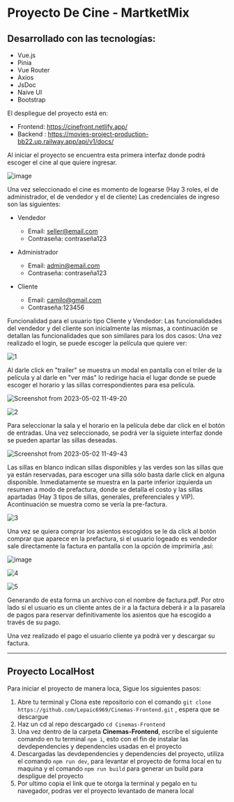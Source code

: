 # Proyecto De Cine - MartketMix
## Desarrollado con las tecnologías:

  - Vue.js 
  - Pinia 
  - Vue Router
  - Axios
  - JsDoc
  - Naive UI
  - Bootstrap


El despliegue del proyecto está en:
  
  - Frontend: https://cinefront.netlify.app/
  - Backend : https://movies-project-production-bb22.up.railway.app/api/v1/docs/

Al iniciar el proyecto se encuentra esta primera interfaz donde podrá escoger el cine al que quiere ingresar.

![image](https://user-images.githubusercontent.com/71667791/235728010-438e362e-4200-4842-8cc5-f6a20ff50f40.png)

Una vez seleccionado el cine es momento de logearse (Hay 3 roles, el de administrador, el de vendedor y el de cliente) Las credenciales de ingreso son las siguientes:

- Vendedor

  - Email: seller@email.com
  - Contraseña: contraseña123

- Administrador

  - Email: admin@email.com
  - Contraseña: contraseña123

- Cliente
  - Email: camilo@gmail.com
  - Contraseña:123456

Funcionalidad para el usuario tipo Cliente y Vendedor:
Las funcionalidades del vendedor y del cliente son inicialmente las mismas, a continuación se detallan las funcionalidades que son similares para los dos casos:
Una vez realizado el login, se puede escoger la película que quiere ver:

![1](https://user-images.githubusercontent.com/82120052/235732248-dc996bba-efc3-4a34-a1ce-a7103d94a50c.png)


Al darle click en "trailer" se muestra un modal en pantalla con el triler de la película y al darle en "ver más" lo redirige hacia el lugar donde se puede escoger el horario y las sillas correspondientes para esa película.

![Screenshot from 2023-05-02 11-49-20](https://user-images.githubusercontent.com/82120052/235732280-4bdef9c5-0fb0-472b-8fc8-9b31c5f01994.png)

![2](https://user-images.githubusercontent.com/82120052/235732330-ba294902-a96d-49ae-bed4-a1955c9a8501.png)


Para seleccionar la sala y el horario en la película debe dar click en el botón de entradas. Una vez seleccionado, se podrá ver la siguiete interfaz donde se pueden apartar las sillas deseadas.

![Screenshot from 2023-05-02 11-49-43](https://user-images.githubusercontent.com/82120052/235732377-ef6a0c27-d7c7-4ae7-aa7d-7916cefa371e.png)


Las sillas en blanco indican sillas disponibles y las verdes son las sillas que ya están reservadas, para escoger una silla sólo basta darle click en alguna disponible.
Inmediatamente se muestra en la parte inferior izquierda un resumen a modo de prefactura, donde se detalla el costo y las sillas apartadas (Hay 3 tipos de sillas, generales, preferenciales y VIP). Acontinuación se muestra como se vería la pre-factura.

![3](https://user-images.githubusercontent.com/82120052/235732392-3adeb547-fcea-4095-a4dc-8bb57d78323a.png)

Una vez se quiera comprar los asientos escogidos se le da click al botón comprar que aparece en la prefactura, si el usuario logeado es vendedor sale directamente la factura en pantalla con la opción de imprimirla ,así:

![image](https://user-images.githubusercontent.com/71667791/235727062-fd961b54-9641-4d13-8071-391ac3347eb2.png)

![4](https://user-images.githubusercontent.com/82120052/235733098-0c183ed6-06d8-4f2c-97f2-9b214a619975.png)


![5](https://user-images.githubusercontent.com/82120052/235732834-8f2d9a4c-6e3b-493b-808c-b9dfd5e960aa.png)

Generando de esta forma un archivo con el nombre de factura.pdf.
Por otro lado si el usuario es un cliente antes de ir a la factura deberá ir a la pasarela de pagos para reservar definitivamente los asientos que ha escogido a través de su pago.


Una vez realizado el pago el usuario cliente ya podrá ver y descargar su factura.

---
## Proyecto LocalHost

Para iniciar el proyecto de manera loca, Sigue los siguientes pasos:

 1. Abre tu terminal y Clona este repositorio con el comando `git clone https://github.com/Lepaic6969/Cinemas-Frontend.git` , espera que se descargue 
 2. Haz un cd al repo descargado `cd Cinemas-Frontend`
 3. Una vez dentro de la carpeta **Cinemas-Frontend**, escribe el siguiente comando en tu terminal `npm i`, esto con el fin de instalar las devdependencies y dependencies usadas en el proyecto
 4. Descargadas las devdependencies y dependencies del proyecto, utiliza el comando `npm run dev`, para levantar el proyecto de forma local en tu maquina y el comando `npm run build` para generar un build para despligue del proyecto
 5. Por ultimo copia el link que te otorga la terminal y pegalo en tu navegador, podras ver el proyecto levantado de manera local
